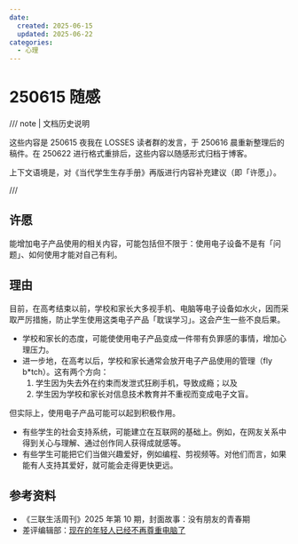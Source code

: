```yaml
---
date:
  created: 2025-06-15
  updated: 2025-06-22
categories:
  - 心理
---
```

# 250615 随感

/// note | 文档历史说明

这些内容是 250615 夜我在 LOSSES 读者群的发言，于 250616 晨重新整理后的稿件。在 250622 进行格式重排后，这些内容以随感形式归档于博客。

上下文语境是，对《当代学生生存手册》再版进行内容补充建议（即「许愿」）。

///

<!-- more -->

## 许愿

能增加电子产品使用的相关内容，可能包括但不限于：使用电子设备不是有「问题」、如何使用才能对自己有利。

## 理由

目前，在高考结束以前，学校和家长大多视手机、电脑等电子设备如水火，因而采取严厉措施，防止学生使用这类电子产品「耽误学习」。这会产生一些不良后果。

- 学校和家长的态度，可能使使用电子产品变成一件带有负罪感的事情，增加心理压力。
- 进一步地，在高考以后，学校和家长通常会放开电子产品使用的管理（fly b*tch）。这有两个方向：
  1. 学生因为失去外在约束而发泄式狂刷手机，导致成瘾；以及
  2. 学生因为学校和家长对信息技术教育并不重视而变成电子文盲。

但实际上，使用电子产品可能可以起到积极作用。

- 有些学生的社会支持系统，可能建立在互联网的基础上。例如，在网友关系中得到关心与理解、通过创作同人获得成就感等。
- 有些学生可能把它们当做兴趣爱好，例如编程、剪视频等。对他们而言，如果能有人支持其爱好，就可能会走得更快更远。

## 参考资料

- 《三联生活周刊》2025 年第 10 期，封面故事：没有朋友的青春期
- 差评编辑部：[现在的年轻人已经不再尊重电脑了](https://mp.weixin.qq.com/s/-CdWyLpB-276RDStcNL0-Q)
